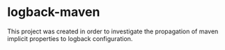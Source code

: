 # logback-maven

This project was created in order to investigate the propagation of maven implicit properties to logback configuration.
